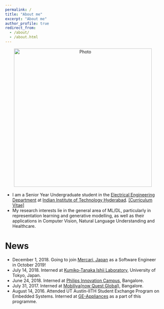 ```yaml
---
permalink: /
title: "About me"
excerpt: "About me"
author_profile: true
redirect_from: 
  - /about/
  - /about.html
---
```


<p align="center">
  <img src="https://VamshiTeja.github.io/files/VamshiTeja.jpg?raw=true" alt="Photo" style="width: 450px;"/> 
</p>

* I am a Senior Year Undergraduate student in the [Electrical Engineering Department](https://ee.iith.ac.in/) at [Indian Institute of Technology Hyderabad](https://www.iith.ac.in/). [[Curriculum Vitae]](http://VamshiTeja.github.io/files/VamshiTeja.pdf)
* My research interests lie in the general area of ML/DL, particularly in representation learning and generative modelling, as well as their applications in Computer Vision, Natural Language Understanding and Healthcare.


# News
* December 1, 2018. Going to join [Mercari, Japan](https://mercari.com/) as a Software Engineer in October 2019!
* July 14, 2018. Interned at [Kumiko-Tanaka Ishii Laboratory](http://www.cl.rcast.u-tokyo.ac.jp/Top.html), University of Tokyo, Japan.
* June 24, 2018. Interned at [Philips Innovation Campus](https://www.philips.co.in/a-w/about-philips/philips-innovation-center.html), Bangalore.
* July 31, 2017. Interned at [Mobiliya(now Quest Global)](https://www.mobiliya.com/), Bangalore. 
* August 14, 2016. Attended UT Austin-IITH Student Exchange Program on Embedded Systems. Interned at [GE-Appliances](https://www.geappliances.com/) as a part of this programme.
